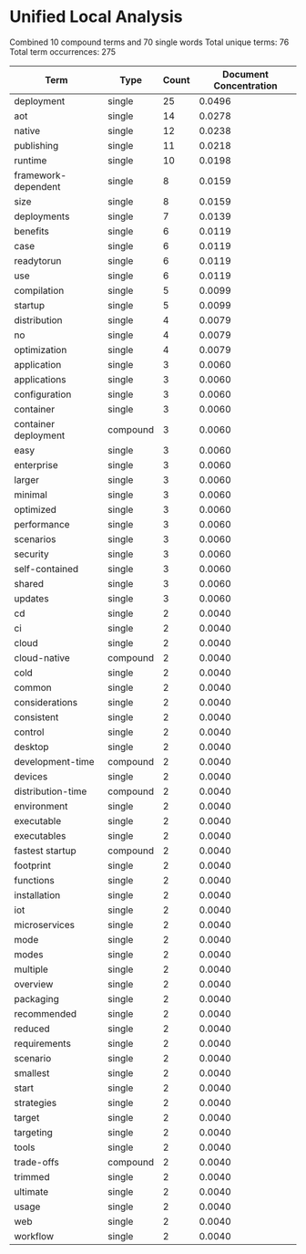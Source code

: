 # Unified Local Analysis

Combined 10 compound terms and 70 single words
Total unique terms: 76
Total term occurrences: 275

| Term | Type | Count | Document Concentration |
|------|------|-------|------------------------|
| deployment | single | 25 | 0.0496 |
| aot | single | 14 | 0.0278 |
| native | single | 12 | 0.0238 |
| publishing | single | 11 | 0.0218 |
| runtime | single | 10 | 0.0198 |
| framework-dependent | single | 8 | 0.0159 |
| size | single | 8 | 0.0159 |
| deployments | single | 7 | 0.0139 |
| benefits | single | 6 | 0.0119 |
| case | single | 6 | 0.0119 |
| readytorun | single | 6 | 0.0119 |
| use | single | 6 | 0.0119 |
| compilation | single | 5 | 0.0099 |
| startup | single | 5 | 0.0099 |
| distribution | single | 4 | 0.0079 |
| no | single | 4 | 0.0079 |
| optimization | single | 4 | 0.0079 |
| application | single | 3 | 0.0060 |
| applications | single | 3 | 0.0060 |
| configuration | single | 3 | 0.0060 |
| container | single | 3 | 0.0060 |
| container deployment | compound | 3 | 0.0060 |
| easy | single | 3 | 0.0060 |
| enterprise | single | 3 | 0.0060 |
| larger | single | 3 | 0.0060 |
| minimal | single | 3 | 0.0060 |
| optimized | single | 3 | 0.0060 |
| performance | single | 3 | 0.0060 |
| scenarios | single | 3 | 0.0060 |
| security | single | 3 | 0.0060 |
| self-contained | single | 3 | 0.0060 |
| shared | single | 3 | 0.0060 |
| updates | single | 3 | 0.0060 |
| cd | single | 2 | 0.0040 |
| ci | single | 2 | 0.0040 |
| cloud | single | 2 | 0.0040 |
| cloud-native | compound | 2 | 0.0040 |
| cold | single | 2 | 0.0040 |
| common | single | 2 | 0.0040 |
| considerations | single | 2 | 0.0040 |
| consistent | single | 2 | 0.0040 |
| control | single | 2 | 0.0040 |
| desktop | single | 2 | 0.0040 |
| development-time | compound | 2 | 0.0040 |
| devices | single | 2 | 0.0040 |
| distribution-time | compound | 2 | 0.0040 |
| environment | single | 2 | 0.0040 |
| executable | single | 2 | 0.0040 |
| executables | single | 2 | 0.0040 |
| fastest startup | compound | 2 | 0.0040 |
| footprint | single | 2 | 0.0040 |
| functions | single | 2 | 0.0040 |
| installation | single | 2 | 0.0040 |
| iot | single | 2 | 0.0040 |
| microservices | single | 2 | 0.0040 |
| mode | single | 2 | 0.0040 |
| modes | single | 2 | 0.0040 |
| multiple | single | 2 | 0.0040 |
| overview | single | 2 | 0.0040 |
| packaging | single | 2 | 0.0040 |
| recommended | single | 2 | 0.0040 |
| reduced | single | 2 | 0.0040 |
| requirements | single | 2 | 0.0040 |
| scenario | single | 2 | 0.0040 |
| smallest | single | 2 | 0.0040 |
| start | single | 2 | 0.0040 |
| strategies | single | 2 | 0.0040 |
| target | single | 2 | 0.0040 |
| targeting | single | 2 | 0.0040 |
| tools | single | 2 | 0.0040 |
| trade-offs | compound | 2 | 0.0040 |
| trimmed | single | 2 | 0.0040 |
| ultimate | single | 2 | 0.0040 |
| usage | single | 2 | 0.0040 |
| web | single | 2 | 0.0040 |
| workflow | single | 2 | 0.0040 |

